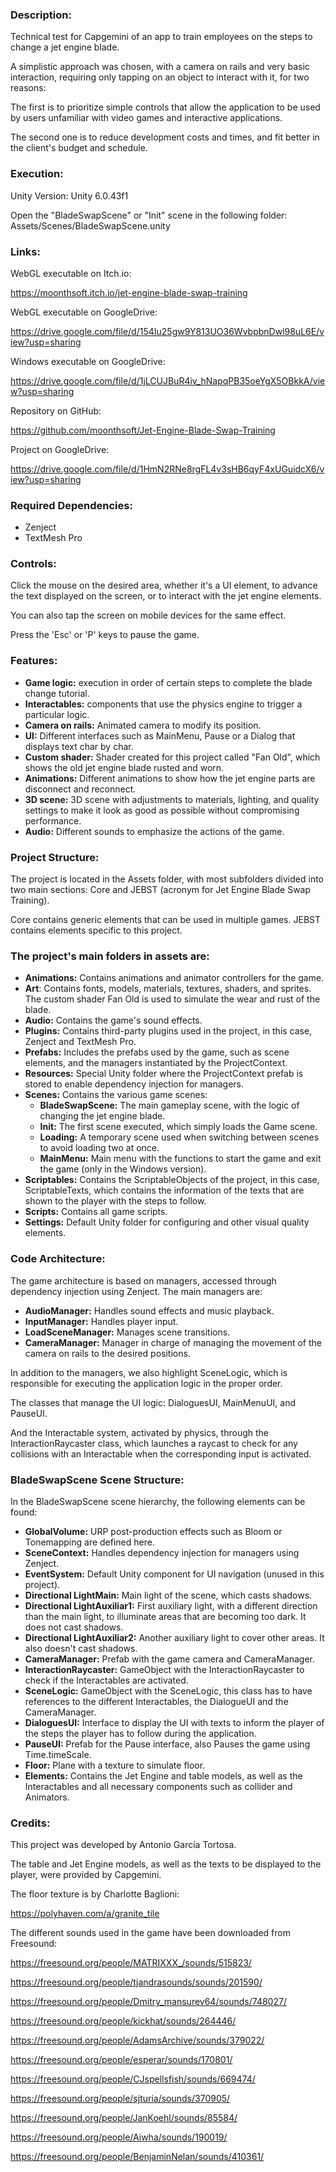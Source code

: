 ### Description:
Technical test for Capgemini of an app to train employees on the steps to change a jet engine blade.

A simplistic approach was chosen, with a camera on rails and very basic interaction, requiring only tapping on an object to interact with it, for two reasons:

The first is to prioritize simple controls that allow the application to be used by users unfamiliar with video games and interactive applications.

The second one is to reduce development costs and times, and fit better in the client's budget and schedule.

### Execution:
Unity Version: Unity 6.0.43f1

Open the "BladeSwapScene" or "Init" scene in the following folder: Assets/Scenes/BladeSwapScene.unity

### Links:
WebGL executable on Itch.io:

https://moonthsoft.itch.io/jet-engine-blade-swap-training

WebGL executable on GoogleDrive:

https://drive.google.com/file/d/154Iu25gw9Y813UO36WvbpbnDwl98uL6E/view?usp=sharing

Windows executable on GoogleDrive: 

https://drive.google.com/file/d/1jLCUJBuR4iv_hNapqPB35oeYgX5OBkkA/view?usp=sharing

Repository on GitHub:

https://github.com/moonthsoft/Jet-Engine-Blade-Swap-Training

Project on GoogleDrive:

https://drive.google.com/file/d/1HmN2RNe8rgFL4v3sHB6qyF4xUGuidcX6/view?usp=sharing

### Required Dependencies:
- Zenject
- TextMesh Pro

### Controls:
Click the mouse on the desired area, whether it's a UI element, to advance the text displayed on the screen, or to interact with the jet engine elements.

You can also tap the screen on mobile devices for the same effect.

Press the 'Esc' or 'P' keys to pause the game.

### Features:
- __Game logic:__ execution in order of certain steps to complete the blade change tutorial.
- __Interactables:__ components that use the physics engine to trigger a particular logic.
- __Camera on rails:__ Animated camera to modify its position.
- __UI:__ Different interfaces such as MainMenu, Pause or a Dialog that displays text char by char.
- __Custom shader:__ Shader created for this project called "Fan Old", which shows the old jet engine blade rusted and worn.
- __Animations:__ Different animations to show how the jet engine parts are disconnect and reconnect.
- __3D scene:__ 3D scene with adjustments to materials, lighting, and quality settings to make it look as good as possible without compromising performance.
- __Audio:__ Different sounds to emphasize the actions of the game.

### Project Structure:
The project is located in the Assets folder, with most subfolders divided into two main sections: Core and JEBST (acronym for Jet Engine Blade Swap Training).

Core contains generic elements that can be used in multiple games. JEBST contains elements specific to this project.

### The project's main folders in assets are:
- __Animations:__ Contains animations and animator controllers for the game.
- __Art__: Contains fonts, models, materials, textures, shaders, and sprites. The custom shader Fan Old is used to simulate the wear and rust of the blade.
- __Audio:__ Contains the game's sound effects.
- __Plugins:__ Contains third-party plugins used in the project, in this case, Zenject and TextMesh Pro.
- __Prefabs:__ Includes the prefabs used by the game, such as scene elements, and the managers instantiated by the ProjectContext.
- __Resources:__ Special Unity folder where the ProjectContext prefab is stored to enable dependency injection for managers.
- __Scenes:__ Contains the various game scenes:
  - __BladeSwapScene:__ The main gameplay scene, with the logic of changing the jet engine blade.
  - __Init:__ The first scene executed, which simply loads the Game scene.
  - __Loading:__ A temporary scene used when switching between scenes to avoid loading two at once.
  - __MainMenu:__ Main menu with the functions to start the game and exit the game (only in the Windows version).
- __Scriptables:__ Contains the ScriptableObjects of the project, in this case, ScriptableTexts, which contains the information of the texts that are shown to the player with the steps to follow.
- __Scripts:__ Contains all game scripts.
- __Settings:__ Default Unity folder for configuring and other visual quality elements. 

### Code Architecture:
The game architecture is based on managers, accessed through dependency injection using Zenject. The main managers are:
- __AudioManager:__ Handles sound effects and music playback.
- __InputManager:__ Handles player input.
- __LoadSceneManager:__ Manages scene transitions.
- __CameraManager:__ Manager in charge of managing the movement of the camera on rails to the desired positions.

In addition to the managers, we also highlight SceneLogic, which is responsible for executing the application logic in the proper order.

The classes that manage the UI logic: DialoguesUI, MainMenuUI, and PauseUI.

And the Interactable system, activated by physics, through the InteractionRaycaster class, which launches a raycast to check for any collisions with an Interactable when the corresponding input is activated.

### BladeSwapScene Scene Structure:
In the BladeSwapScene scene hierarchy, the following elements can be found:
- __GlobalVolume:__ URP post-production effects such as Bloom or Tonemapping are defined here.
- __SceneContext:__ Handles dependency injection for managers using Zenject.
- __EventSystem:__ Default Unity component for UI navigation (unused in this project).
- __Directional LightMain:__ Main light of the scene, which casts shadows.
- __Directional LightAuxiliar1:__ First auxiliary light, with a different direction than the main light, to illuminate areas that are becoming too dark. It does not cast shadows.
- __Directional LightAuxiliar2:__ Another auxiliary light to cover other areas. It also doesn't cast shadows.
- __CameraManager:__ Prefab with the game camera and CameraManager.
- __InteractionRaycaster:__ GameObject with the InteractionRaycaster to check if the Interactables are activated.
- __SceneLogic:__ GameObject with the SceneLogic, this class has to have references to the different Interactables, the DialogueUI and the CameraManager.
- __DialoguesUI:__ Interface to display the UI with texts to inform the player of the steps the player has to follow during the application.
- __PauseUI:__ Prefab for the Pause interface, also Pauses the game using Time.timeScale.
- __Floor:__ Plane with a texture to simulate floor.
- __Elements:__ Contains the Jet Engine and table models, as well as the Interactables and all necessary components such as collider and Animators.

### Credits:
This project was developed by Antonio García Tortosa.

The table and Jet Engine models, as well as the texts to be displayed to the player, were provided by Capgemini.

The floor texture is by Charlotte Baglioni:

https://polyhaven.com/a/granite_tile

The different sounds used in the game have been downloaded from Freesound:

https://freesound.org/people/MATRIXXX_/sounds/515823/

https://freesound.org/people/tjandrasounds/sounds/201590/

https://freesound.org/people/Dmitry_mansurev64/sounds/748027/

https://freesound.org/people/kickhat/sounds/264446/

https://freesound.org/people/AdamsArchive/sounds/379022/

https://freesound.org/people/esperar/sounds/170801/

https://freesound.org/people/CJspellsfish/sounds/669474/

https://freesound.org/people/sjturia/sounds/370905/

https://freesound.org/people/JanKoehl/sounds/85584/

https://freesound.org/people/Aiwha/sounds/190019/

https://freesound.org/people/BenjaminNelan/sounds/410361/
